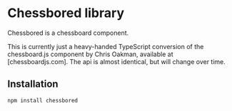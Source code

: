 # Chessbored library
Chessbored is a chessboard component.

This is currently just a heavy-handed TypeScript conversion of the chessboard.js component by Chris Oakman, available at [chessboardjs.com].
The api is almost identical, but will change over time.

## Installation
```
npm install chessbored
```
